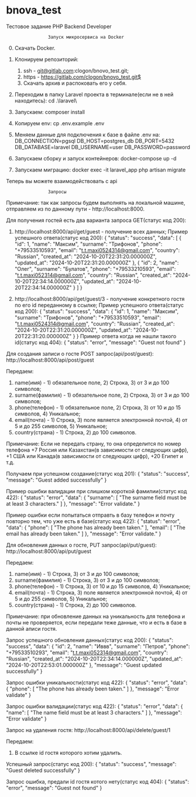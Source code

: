 # bnova_test

Тестовое задание PHP Backend Developer




					Запуск микросервиса на Docker
0. Скачать Docker.

1. Клонируем репозиторий:
    1) ssh - git@gitlab.com:clogon/bnovo_test.git;
    2) https - https://gitlab.com/clogon/bnovo_test.git$
    3) Скачать архив и распоковать его у себя.

2. Переходим в папку Laravel проекта в терминале(если не в ней находитесь):
	cd .\laravel\

3. Запускаем: 
	composer install

4. Копируем env: 
	cp .env.example .env

5. Меняем данные для подключения к базе в файле .env на:
	DB_CONNECTION=pgsql
	DB_HOST=postgres_db
	DB_PORT=5432
	DB_DATABASE=laravel
	DB_USERNAME=user
	DB_PASSWORD=password


6. Запускаем сборку и запуск контейнеров:
	docker-compose up -d

7. Запускаем миграцию:
	docker exec -it laravel_app php artisan migrate


Теперь вы можете взаимодействовать с api



					Запросы

Примечание: 
так как запросы будем выполнять на локальной машине, отправляем из по данному пути - http://localhost:8000.

Для получения гостей есть два варианта запроса GET(статус код 200):
1. http://localhost:8000/api/get/guest - получение всех данных;
Пример успешного ответа(статус код 200):
{
    "status": "success",
    "data": [
        {
            "id": 1,
            "name": "Максим",
            "surname": "Трифонов",
            "phone": "+79533510593",
            "email": "t.t.maxi0524314@gmail.com",
            "country": "Russian",
            "created_at": "2024-10-20T22:31:20.000000Z",
            "updated_at": "2024-10-20T22:31:20.000000Z"
        },
        {
            "id": 2,
            "name": "Олег",
            "surname": "Булатов",
            "phone": "+79533210593",
            "email": "t.t.maxi052314@gmail.com",
            "country": "Russian",
            "created_at": "2024-10-20T22:34:14.000000Z",
            "updated_at": "2024-10-20T22:34:14.000000Z"
        }
    ]
}


2. http://localhost:8000/api/get/guest/3 - получение конкретного гостя по его id переданному в ссылке;
Пример успешного ответа(статус код 200):
{
    "status": "success",
    "data": {
        "id": 1,
        "name": "Максим",
        "surname": "Трифонов",
        "phone": "+79533510593",
        "email": "t.t.maxi0524314@gmail.com",
        "country": "Russian",
        "created_at": "2024-10-20T22:31:20.000000Z",
        "updated_at": "2024-10-20T22:31:20.000000Z"
    }
} 
Пример ответа когда не нашли такого id(статус код 404):
{
    "status": "error",
    "message": "Guest not found"
}



Для создания записи о госте POST запрос(api/post/guest):
http://localhost:8000/api/post/guest

Передаем:
1. name(имя) - 1) обязательное поле, 2) Строка, 3) от 3 и до 100 символов;
2. surname(фамилия) - 1) обязательное поле, 2) Строка, 3) от 3 и до 100 символов;
3. phone(телефон) - 1) обязательное поле, 2) Строка, 3) от 10 и до 15 символов, 4) Уникальное;
4. email(почта) - 1) Строка, 3) поле является электронной почтой, 4) от 5 и до 255 символов, 5) Уникальное;
5. country(страна) - 1) Строка, 2) до 100 символов.

Примечание: 
Если не передать страну, то она определится по номер телефона +7 Россия или Казахстан(в зависимости от следующих цифр), +1 США или Канада(в зависимости от следующих цифр), +20 Египет и т.д.

Получаем при успешном создание(статус код 201):
{
    "status": "success",
    "message": "Guest added successfully"
}

Пример ошибки валидации при слишком короткой фамилии(статус код 422):
{
    "status": "error",
    "data": {
        "surname": [
            "The surname field must be at least 3 characters."
        ]
    },
    "message": "Error validate."
}

Пример ошибки если попытаться отправть в базу телефон и почту повторно тем, что уже есть в базе(статус код 422):
{
    "status": "error",
    "data": {
        "phone": [
            "The phone has already been taken."
        ],
        "email": [
            "The email has already been taken."
        ]
    },
    "message": "Error validate."
}



Для обновления данных о госте, PUT запрос(api/put/guest):
http://localhost:8000/api/put/guest

Передаем:
1. name(имя) - 1) Строка, 3) от 3 и до 100 символов;
2. surname(фамилия) - 1) Строка, 3) от 3 и до 100 символов;
3. phone(телефон) - 1) Строка, 3) от 10 и до 15 символов, 4) Уникальное;
4. email(почта) - 1) Строка, 3) поле является электронной почтой, 4) от 5 и до 255 символов, 5) Уникальное;
5. country(страна) - 1) Строка, 2) до 100 символов.

Примечание: при обновление данных на уникальность для телефона и почты не проверяется, если передали теже данные, что и есть в базе в данной аписи гостя.

Запрос успешного обновления данных(статус код 200):
{
    "status": "success",
    "data": {
        "id": 2,
        "name": "Иввв",
        "surname": "Петров",
        "phone": "+79533510293",
        "email": "t.t.maxi052314@gmail.com",
        "country": "Russian",
        "created_at": "2024-10-20T22:34:14.000000Z",
        "updated_at": "2024-10-20T22:53:01.000000Z"
    },
    "message": "Guest updated successfully"
}

Запрос ошибки уникальности(статус код 422):
{
    "status": "error",
    "data": {
        "phone": [
            "The phone has already been taken."
        ]
    },
    "message": "Error validate"
}

Запрос ошибки валидации(статус код 422):
{
    "status": "error",
    "data": {
        "name": [
            "The name field must be at least 3 characters."
        ]
    },
    "message": "Error validate"
}

Запрос на удаления гостя:
http://localhost:8000/api/delete/guest/1

Передаем:
1) В ссылке id гостя которого хотим удалить.

Успешный запрос(статус код 200):
{
    "status": "success",
    "message": "Guest deleted successfully"
}

Запрос ошибка, предали id гостя котого нету(статус код 404):
{
    "status": "error",
    "message": "Guest not found"
}
